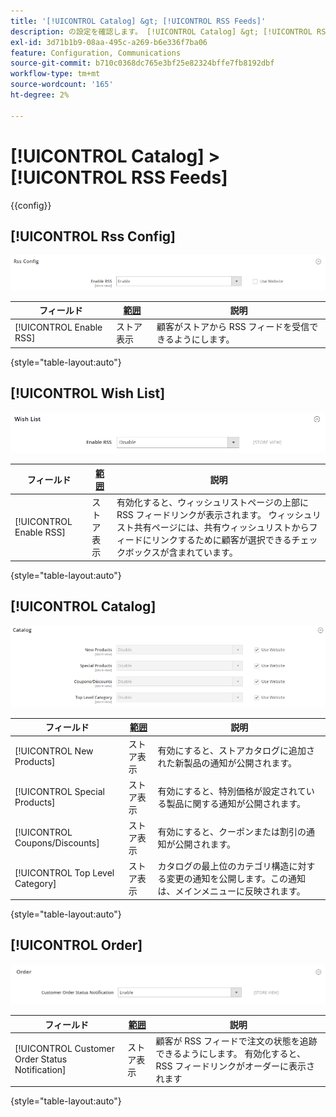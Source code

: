```yaml
---
title: '[!UICONTROL Catalog] &gt; [!UICONTROL RSS Feeds]'
description: の設定を確認します。 [!UICONTROL Catalog] &gt; [!UICONTROL RSS Feeds] コマース管理者のページ。
exl-id: 3d71b1b9-08aa-495c-a269-b6e336f7ba06
feature: Configuration, Communications
source-git-commit: b710c0368dc765e3bf25e82324bffe7fb8192dbf
workflow-type: tm+mt
source-wordcount: '165'
ht-degree: 2%

---
```


# [!UICONTROL Catalog] > [!UICONTROL RSS Feeds]

{{config}}

## [!UICONTROL Rss Config]

![Rss 設定](./assets/rss-feeds-rss-config.png)<!-- zoom -->

<!-- [Rss Config](https://docs.magento.com/user-guide/marketing/rss-feed.html) -->

| フィールド | [範囲](../../getting-started/websites-stores-views.md#scope-settings) | 説明 |
|--- |--- |--- |
| [!UICONTROL Enable RSS] | ストア表示 | 顧客がストアから RSS フィードを受信できるようにします。 |

{style="table-layout:auto"}

## [!UICONTROL Wish List]

![ウィッシュリスト](./assets/rss-feeds-wishlist.png)<!-- zoom -->

<!-- [Wish List](https://docs.magento.com/user-guide/marketing/wishlists.html) -->

| フィールド | [範囲](../../getting-started/websites-stores-views.md#scope-settings) | 説明 |
|--- |--- |--- |
| [!UICONTROL Enable RSS] | ストア表示 | 有効化すると、ウィッシュリストページの上部に RSS フィードリンクが表示されます。 ウィッシュリスト共有ページには、共有ウィッシュリストからフィードにリンクするために顧客が選択できるチェックボックスが含まれています。 |

{style="table-layout:auto"}

## [!UICONTROL Catalog]

![カタログ](./assets/rss-feeds-catalog.png)<!-- zoom -->

<!-- [Catalog](https://docs.magento.com/user-guide/catalog/catalog-menu.html) -->

| フィールド | [範囲](../../getting-started/websites-stores-views.md#scope-settings) | 説明 |
|--- |--- |--- |
| [!UICONTROL New Products] | ストア表示 | 有効にすると、ストアカタログに追加された新製品の通知が公開されます。 |
| [!UICONTROL Special Products] | ストア表示 | 有効にすると、特別価格が設定されている製品に関する通知が公開されます。 |
| [!UICONTROL Coupons/Discounts] | ストア表示 | 有効にすると、クーポンまたは割引の通知が公開されます。 |
| [!UICONTROL Top Level Category] | ストア表示 | カタログの最上位のカテゴリ構造に対する変更の通知を公開します。この通知は、メインメニューに反映されます。 |

{style="table-layout:auto"}

## [!UICONTROL Order]

![順序](./assets/rss-feeds-order.png)<!-- zoom -->

<!-- [Order](https://docs.magento.com/user-guide/sales/order-status-notification.html) -->

| フィールド | [範囲](../../getting-started/websites-stores-views.md#scope-settings) | 説明 |
|--- |--- |--- |
| [!UICONTROL Customer Order Status Notification] | ストア表示 | 顧客が RSS フィードで注文の状態を追跡できるようにします。 有効化すると、RSS フィードリンクがオーダーに表示されます |

{style="table-layout:auto"}
